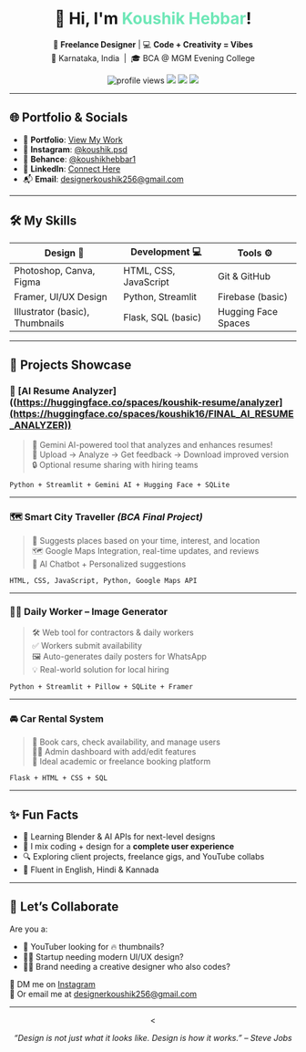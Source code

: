 <h1 align="center">👋 Hi, I'm <span style="color:#6EE7B7;">Koushik Hebbar</span>!</h1>
<p align="center">
  🎨 <strong>Freelance Designer</strong> | 💻 <strong>Code + Creativity = Vibes</strong><br>
  📍 Karnataka, India &nbsp;|&nbsp; 🎓 BCA @ MGM Evening College
</p>

<p align="center">
  <img src="https://komarev.com/ghpvc/?username=koushik-fv7qj&label=Profile%20Views&color=0E9F6E&style=flat" alt="profile views"/>
  <a href="https://www.linkedin.com/in/koushik-hebbar-798605293"><img src="https://img.shields.io/badge/LinkedIn-blue?logo=linkedin&style=flat-square" /></a>
  <a href="https://www.instagram.com/koushik.psd/"><img src="https://img.shields.io/badge/Instagram-pink?logo=instagram&style=flat-square" /></a>
  <a href="mailto:designerkoushik256@gmail.com"><img src="https://img.shields.io/badge/Email-D14836?logo=gmail&style=flat-square" /></a>
</p>

---

## 🌐 Portfolio & Socials

- 🎨 **Portfolio**: [View My Work](https://big-members-388769.framer.app/)
- 📸 **Instagram**: [@koushik.psd](https://www.instagram.com/koushik.psd/)
- 🎨 **Behance**: [@koushikhebbar1](https://www.behance.net/koushikhebbar1)
- 💼 **LinkedIn**: [Connect Here](https://www.linkedin.com/in/koushik-hebbar-798605293)
- 📬 **Email**: designerkoushik256@gmail.com

---

## 🛠️ My Skills

| Design 🎨                  | Development 💻         | Tools ⚙️             |
|---------------------------|------------------------|----------------------|
| Photoshop, Canva, Figma   | HTML, CSS, JavaScript  | Git & GitHub         |
| Framer, UI/UX Design      | Python, Streamlit      | Firebase (basic)     |
| Illustrator (basic), Thumbnails | Flask, SQL (basic)     | Hugging Face Spaces  |

---

## 🚀 Projects Showcase

### 🎯 **[AI Resume Analyzer]((https://huggingface.co/spaces/koushik-resume/analyzer](https://huggingface.co/spaces/koushik16/FINAL_AI_RESUME_ANALYZER))**
> 🤖 Gemini AI-powered tool that analyzes and enhances resumes!  
> 📝 Upload → Analyze → Get feedback → Download improved version  
> 🔒 Optional resume sharing with hiring teams  

`Python + Streamlit + Gemini AI + Hugging Face + SQLite`

---

### 🗺️ **Smart City Traveller** *(BCA Final Project)*
> 🧠 Suggests places based on your time, interest, and location  
> 🗺️ Google Maps Integration, real-time updates, and reviews  
> 🤖 AI Chatbot + Personalized suggestions  

`HTML, CSS, JavaScript, Python, Google Maps API`

---

### 👷‍♂️ **Daily Worker – Image Generator**
> 🛠️ Web tool for contractors & daily workers  
> ✅ Workers submit availability  
> 🖼️ Auto-generates daily posters for WhatsApp  
> 💡 Real-world solution for local hiring  

`Python + Streamlit + Pillow + SQLite + Framer`

---

### 🚘 **Car Rental System**
> 🚗 Book cars, check availability, and manage users  
> 👨‍💼 Admin dashboard with add/edit features  
> 🧾 Ideal academic or freelance booking platform  

`Flask + HTML + CSS + SQL`

---




## ✨ Fun Facts

- 🧠 Learning Blender & AI APIs for next-level designs
- 🧩 I mix coding + design for a **complete user experience**
- 🔍 Exploring client projects, freelance gigs, and YouTube collabs
- 💬 Fluent in English, Hindi & Kannada

---

## 🤝 Let’s Collaborate

Are you a:
- 🎥 YouTuber looking for 🔥 thumbnails?
- 🧑‍💻 Startup needing modern UI/UX design?
- 👨‍💼 Brand needing a creative designer who also codes?

📩 DM me on [Instagram](https://www.instagram.com/koushik.psd/)  
📧 Or email me at [designerkoushik256@gmail.com](mailto:designerkoushik256@gmail.com)

---

<p align="center">
  <
</p>

<p align="center">
  <em>“Design is not just what it looks like. Design is how it works.” – Steve Jobs</em>
</p>
